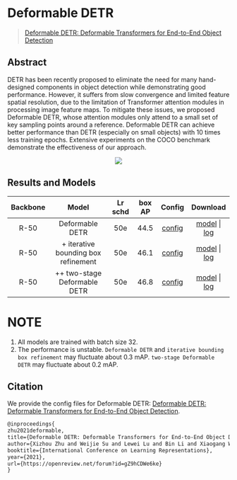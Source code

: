 # Deformable DETR

> [Deformable DETR: Deformable Transformers for End-to-End Object Detection](https://arxiv.org/abs/2010.04159)

<!-- [ALGORITHM] -->

## Abstract

DETR has been recently proposed to eliminate the need for many hand-designed components in object detection while demonstrating good performance. However, it suffers from slow convergence and limited feature spatial resolution, due to the limitation of Transformer attention modules in processing image feature maps. To mitigate these issues, we proposed Deformable DETR, whose attention modules only attend to a small set of key sampling points around a reference. Deformable DETR can achieve better performance than DETR (especially on small objects) with 10 times less training epochs. Extensive experiments on the COCO benchmark demonstrate the effectiveness of our approach.

<div align=center>
<img src="https://user-images.githubusercontent.com/40661020/143877617-ad9b24fd-77ce-46aa-9689-1a44b5594132.png"/>
</div>

## Results and Models

| Backbone |                Model                | Lr schd | box AP |                              Config                               |                                                                                                                                                                                                  Download                                                                                                                                                                                                   |
| :------: | :---------------------------------: | :-----: | :----: | :---------------------------------------------------------------: | :---------------------------------------------------------------------------------------------------------------------------------------------------------------------------------------------------------------------------------------------------------------------------------------------------------------------------------------------------------------------------------------------------------: |
|   R-50   |           Deformable DETR           |   50e   |  44.5  |         [config](./deformable-detr_r50_16xb2-50e_coco.py)         |                            [model](https://download.openmmlab.com/mmdetection/v3.0/deformable_detr/deformable-detr_r50_16xb2-50e_coco/deformable-detr_r50_16xb2-50e_coco_20221029_210934-6bc7d21b.pth) \| [log](https://download.openmmlab.com/mmdetection/v3.0/deformable_detr/deformable-detr_r50_16xb2-50e_coco/deformable-detr_r50_16xb2-50e_coco_20221029_210934.log.json)                             |
|   R-50   | + iterative bounding box refinement |   50e   |  46.1  |     [config](./deformable-detr_refine_r50_16xb2-50e_coco.py)      |              [model](https://download.openmmlab.com/mmdetection/v3.0/deformable_detr/deformable-detr_refine_r50_16xb2-50e_coco/deformable-detr_refine_r50_16xb2-50e_coco_20221022_225303-844e0f93.pth) \| [log](https://download.openmmlab.com/mmdetection/v3.0/deformable_detr/deformable-detr_refine_r50_16xb2-50e_coco/deformable-detr_refine_r50_16xb2-50e_coco_20221022_225303.log.json)               |
|   R-50   |    ++ two-stage Deformable DETR     |   50e   |  46.8  | [config](./deformable-detr_refine_twostage_r50_16xb2-50e_coco.py) | [model](https://download.openmmlab.com/mmdetection/v3.0/deformable_detr/deformable-detr_refine_twostage_r50_16xb2-50e_coco/deformable-detr_refine_twostage_r50_16xb2-50e_coco_20221021_184714-acc8a5ff.pth) \| [log](https://download.openmmlab.com/mmdetection/v3.0/deformable_detr/deformable-detr_refine_twostage_r50_16xb2-50e_coco/deformable-detr_refine_r50_16xb2-50e_coco_20221022_225303.log.json) |

# NOTE

1. All models are trained with batch size 32.
2. The performance is unstable. `Deformable DETR` and `iterative bounding box refinement` may fluctuate about 0.3 mAP. `two-stage Deformable DETR` may fluctuate about 0.2 mAP.

## Citation

We provide the config files for Deformable DETR: [Deformable DETR: Deformable Transformers for End-to-End Object Detection](https://arxiv.org/abs/2010.04159).

```latex
@inproceedings{
zhu2021deformable,
title={Deformable DETR: Deformable Transformers for End-to-End Object Detection},
author={Xizhou Zhu and Weijie Su and Lewei Lu and Bin Li and Xiaogang Wang and Jifeng Dai},
booktitle={International Conference on Learning Representations},
year={2021},
url={https://openreview.net/forum?id=gZ9hCDWe6ke}
}
```
